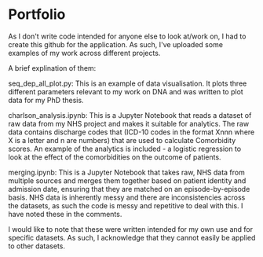 # Portfolio

As I don't write code intended for anyone else to look at/work on, I had to create this github for the application. As such, I've uploaded some examples of my work across different projects. 

A brief explination of them:

seq_dep_all_plot.py: This is an example of data visualisation. It plots three different parameters relevant to my work on DNA and was written to plot data for my PhD thesis.

charlson_analysis.ipynb: This is a Jupyter Notebook that reads a dataset of raw data from my NHS project and makes it suitable for analytics. The raw data contains discharge codes that (ICD-10 codes in the format Xnnn where X is a letter and n are numbers) that are used to calculate Comorbidity scores. An example of the analytics is included - a logistic regression to look at the effect of the comorbidities on the outcome of patients. 

merging.ipynb: This is a Jupyter Notebook that takes raw, NHS data from multiple sources and merges them together based on patient identity and admission date, ensuring that they are matched on an episode-by-episode basis. NHS data is inherently messy and there are inconsistencies across the datasets, as such the code is messy and repetitive to deal with this. I have noted these in the comments.

I would like to note that these were written intended for my own use and for specific datasets. As such, I acknowledge that they cannot easily be applied to other datasets.
